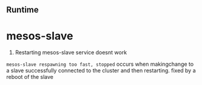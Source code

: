 ## Runtime

# mesos-slave
1. Restarting mesos-slave service doesnt work

`mesos-slave respawning too fast, stopped` occurs when makingchange to a slave successfully connected to the cluster and then restarting.  fixed by a reboot of the slave
